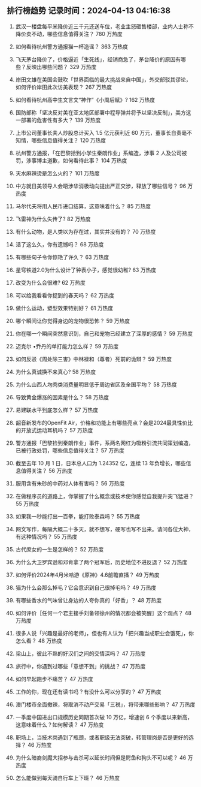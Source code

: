 
## 排行榜趋势 记录时间：2024-04-13 04:16:38
  
  1. 武汉一楼盘每平米降价近三千元还送车位，老业主怒砸售楼部，业内人士称不降价卖不动，哪些信息值得关注？ 780 万热度
    
  2. 如何看待杭州警方通报猫一杯造谣？ 363 万热度
    
  3. 飞天茅台降价了，价格逼近「生死线」，经销商急了，茅台降价的原因有哪些？反映出哪些问题？ 329 万热度
    
  4. 岸田文雄在美国会鼓吹「世界面临的最大挑战来自中国」，外交部驳其谬论，如何评价岸田此次访美表现？ 267 万热度
    
  5. 如何看待杭州高中生文言文“神作”《小周后赋》? 162 万热度
    
  6. 国防部称「坚决反对美在亚太地区部署中程导弹并将予以坚决反制」，美方这一部署的危害性有多大？ 139 万热度
    
  7. 上市公司董事长夫人炒股总计买入 1.5 亿元获利近 60 万元，董事长自责毫不知情，哪些信息值得关注？ 120 万热度
    
  8. 杭州警方通报，「在巴黎拾到小学生秦朗作业」系编造，涉事 2 人及公司被罚，涉事博主道歉，如何看待此事？ 104 万热度
    
  9. 天水麻辣烫是怎么火的？ 101 万热度
    
  10. 中方就日美领导人会晤涉华消极动向提出严正交涉，释放了哪些信号？ 96 万热度
    
  11. 马尔代夫将用人民币进口结算，这意味着什么？ 85 万热度
    
  12. 飞雷神为什么失传了? 82 万热度
    
  13. 有什么动物，是人类以为存在过，其实并没有的？ 70 万热度
    
  14. 活了这么久，你有遗憾吗？ 68 万热度
    
  15. 有哪些句子令你惊艳了许久？ 63 万热度
    
  16. 星穹铁道2.0为什么设计了钟表小子，感觉很幼稚? 63 万热度
    
  17. 改变为什么会很难? 62 万热度
    
  18. 可以给我看看你捉到的春天吗？ 62 万热度
    
  19. 做什么运动，塑型效果特别好？ 61 万热度
    
  20. 哪个瞬间让你觉得身边的宠物很恐怖？ 59 万热度
    
  21. 你在哪一个瞬间突然意识到，自己和宠物已经建立了深厚的感情？ 59 万热度
    
  22. 迈克尔 •乔丹的单打能力怎么样？ 59 万热度
    
  23. 如何反驳《周处除三害》中林禄和（尊者）死前的诡辩？ 59 万热度
    
  24. 为什么真诚换不来真心? 58 万热度
    
  25. 为什么山西人均肉类消费量明显低于周边省区及全国平均？ 58 万热度
    
  26. 导致黄金爆涨的因素是什么？ 58 万热度
    
  27. 易建联水平到底怎么样？ 57 万热度
    
  28. 韶音新发布的OpenFit Air，价格和功能上有哪些亮点？会是2024最具性价比的开放式运动耳机吗？ 57 万热度
    
  29. 警方通报「巴黎捡到秦朗作业」事件，系两名网红为吸粉引流共同策划编造，已被行政处罚，哪些信息值得关注？ 57 万热度
    
  30. 截至去年 10 月 1 日，日本总人口为 1.24352 亿，连续 13 年负增长，哪些信息值得关注？ 56 万热度
    
  31. 服用含有朱砂的中药对人体有害吗？ 56 万热度
    
  32. 在做程序员的道路上，你掌握了什么概念或技术使你感觉自我提升突飞猛进？ 55 万热度
    
  33. 如果我一秒能打出一百拳，能打败泰森吗？ 55 万热度
    
  34. 网文写作，每隔大概二十多天，就不想写，硬写也写不出来。请问各位大神，有这种情况吗？ 55 万热度
    
  35. 古代庶女的一生是怎样的？ 52 万热度
    
  36. 为什么大卫罗宾逊和邓肯拿了两个冠军后，历史地位不进反退？ 52 万热度
    
  37. 如何评价2024年4月米哈游《原神》4.6前瞻直播？ 49 万热度
    
  38. 猫为什么会那么掉毛？它会意识到自己很掉毛吗？ 49 万热度
    
  39. 有哪些香水的气味曾让身边的人夸你真的「好香」？ 48 万热度
    
  40. 如何评价［任何一个君主接手刘备领徐州的情况都会被笑醒］这个观点？ 48 万热度
    
  41. 很多人说「兴趣是最好的老师」，但也有人认为「把兴趣当成职业会饿死」，你怎么看？ 48 万热度
    
  42. 梁山上，彼此不熟的好汉们之间的交情深吗？ 47 万热度
    
  43. 旅行中，你遇到过哪些「意想不到」的挑战？ 47 万热度
    
  44. 如何早起跑步不痛苦？ 47 万热度
    
  45. 工作的你，现在还有读书吗？有没什么可以分享的？ 47 万热度
    
  46. 澳门楼市全面撤辣，将取消不动产交易「三税」，将带来哪些影响？ 47 万热度
    
  47. 一季度中国进出口规模历史同期首次破 10 万亿，增速创 6 个季度以来新高，这意味着什么？如何解读？ 47 万热度
    
  48. 职场上，当技术岗遇到了瓶颈，或者职级无法突破，转管理岗是否是更好的选择？ 46 万热度
    
  49. 为什么暗裔剑魔大招参与击杀可以延长时间但是鳄鱼和狗头不可以呢？ 46 万热度
    
  50. 怎么能做到每天骑自行车上下班？ 46 万热度
    